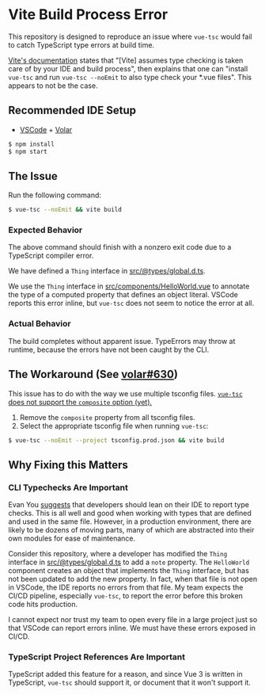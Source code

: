 # Vite Build Process Error

This repository is designed to reproduce an issue where `vue-tsc` would fail to catch TypeScript type errors at build time.

[Vite's documentation](https://vitejs.dev/guide/features.html#typescript) states that "\[Vite\] assumes type checking is taken care of by your IDE and build process", then explains that one can "install `vue-tsc` and run `vue-tsc --noEmit` to also type check your \*.vue files". This appears to not be the case.

## Recommended IDE Setup

- [VSCode](https://code.visualstudio.com/) + [Volar](https://marketplace.visualstudio.com/items?itemName=johnsoncodehk.volar)

```sh
$ npm install
$ npm start
```

## The Issue

Run the following command:

```sh
$ vue-tsc --noEmit && vite build
```

### Expected Behavior

The above command should finish with a nonzero exit code due to a TypeScript compiler error.

We have defined a `Thing` interface in [src/@types/global.d.ts](src/@types/global.d.ts).

We use the `Thing` interface in [src/components/HelloWorld.vue](src/components/HelloWorld.vue) to annotate the type of a computed property that defines an object literal. VSCode reports this error inline, but `vue-tsc` does not seem to notice the error at all.

### Actual Behavior

The build completes without apparent issue. TypeErrors may throw at runtime, because the errors have not been caught by the CLI.

## The Workaround (See [volar#630](https://github.com/johnsoncodehk/volar/issues/630#issuecomment-950391747))

This issue has to do with the way we use multiple tsconfig files. [`vue-tsc` does not support the `composite` option (yet).](https://github.com/johnsoncodehk/volar/issues/630#issuecomment-950391747)

1. Remove the `composite` property from all tsconfig files.
2. Select the appropriate tsconfig file when running `vue-tsc`:

```sh
$ vue-tsc --noEmit --project tsconfig.prod.json && vite build
```

## Why Fixing this Matters

### CLI Typechecks Are Important

Evan You [suggests](https://github.com/vitejs/vite/issues/2539#issuecomment-800291208) that developers should lean on their IDE to report type checks. This is all well and good when working with types that are defined and used in the same file. However, in a production environment, there are likely to be dozens of moving parts, many of which are abstracted into their own modules for ease of maintenance.

Consider this repository, where a developer has modified the `Thing` interface in [src/@types/global.d.ts](src/@types/global.d.ts) to add a `note` property. The `HelloWorld` component creates an object that implements the `Thing` interface, but has not been updated to add the new property. In fact, when that file is not open in VSCode, the IDE reports no errors from that file. My team expects the CI/CD pipeline, especially `vue-tsc`, to report the error before this broken code hits production.

I cannot expect nor trust my team to open every file in a large project just so that VSCode can report errors inline. We must have these errors exposed in CI/CD.

### TypeScript Project References Are Important

TypeScript added this feature for a reason, and since Vue 3 is written in TypeScript, `vue-tsc` should support it, or document that it won't support it.
